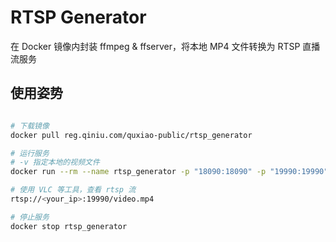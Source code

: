 # RTSP Generator

在 Docker 镜像内封装 ffmpeg & ffserver，将本地 MP4 文件转换为 RTSP 直播流服务

## 使用姿势

```bash

# 下载镜像
docker pull reg.qiniu.com/quxiao-public/rtsp_generator

# 运行服务
# -v 指定本地的视频文件
docker run --rm --name rtsp_generator -p "18090:18090" -p "19990:19990" -d -v ~/Downloads/politician.mp4:/data/video.mp4 reg.qiniu.com/quxiao-public/rtsp_generator

# 使用 VLC 等工具，查看 rtsp 流
rtsp://<your_ip>:19990/video.mp4

# 停止服务
docker stop rtsp_generator
```
